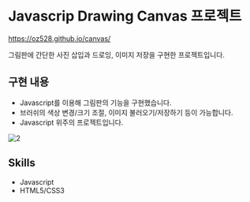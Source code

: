 # Javascrip Drawing Canvas 프로젝트
https://oz528.github.io/canvas/

그림판에 간단한 사진 삽입과 드로잉, 이미지 저장을 구현한 프로젝트입니다.

## 구현 내용
- Javascript를 이용해 그림판의 기능을 구현했습니다.
- 브러쉬의 색상 변경/크기 조절, 이미지 불러오기/저장하기 등이 가능합니다.
- Javascript 위주의 프로젝트입니다.

![2](https://user-images.githubusercontent.com/124434808/218328183-5c826bf0-ac83-473c-bc79-4585ba92fd43.png)

## Skills
- Javascript
- HTML5/CSS3
